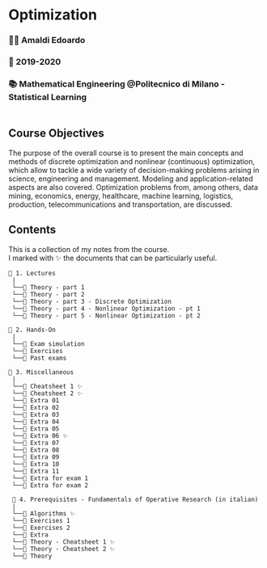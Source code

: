 # **Optimization**
### 👨‍🏫  Amaldi Edoardo<br>
### 📅  2019-2020<br>
### 📚  Mathematical Engineering @Politecnico di Milano - Statistical Learning<br><br>

## **Course Objectives**
The purpose of the overall course is to present the main concepts and methods of discrete optimization and nonlinear (continuous) optimization, which allow to tackle a wide variety of decision-making problems arising in science, engineering and management. Modeling and application-related aspects are also covered. Optimization problems from, among others, data mining, economics, energy, healthcare, machine learning, logistics, production, telecommunications and transportation, are discussed.

## **Contents**
This is a collection of my notes from the course. <br>
I marked with ✨ the documents that can be particularly useful.

```
📂 1. Lectures
 |
 └──📜 Theory - part 1
 └──📜 Theory - part 2
 └──📜 Theory - part 3 - Discrete Optimization
 └──📜 Theory - part 4 - Nonlinear Optimization - pt 1
 └──📜 Theory - part 5 - Nonlinear Optimization - pt 2

📂 2. Hands-On
 |
 └──📜 Exam simulation
 └──📜 Exercises
 └──📜 Past exams

📂 3. Miscellaneous
 |
 └──📜 Cheatsheet 1 ✨
 └──📜 Cheatsheet 2 ✨
 └──📜 Extra 01
 └──📜 Extra 02
 └──📜 Extra 03
 └──📜 Extra 04
 └──📜 Extra 05
 └──📜 Extra 06 ✨
 └──📜 Extra 07
 └──📜 Extra 08
 └──📜 Extra 09
 └──📜 Extra 10
 └──📜 Extra 11
 └──📜 Extra for exam 1
 └──📜 Extra for exam 2

 📂 4. Prerequisites - Fundamentals of Operative Research (in italian)
 |
 └──📜 Algorithms ✨
 └──📜 Exercises 1
 └──📜 Exercises 2
 └──📜 Extra
 └──📜 Theory - Cheatsheet 1 ✨
 └──📜 Theory - Cheatsheet 2 ✨
 └──📜 Theory
```
